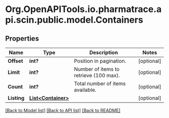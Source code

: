 # Org.OpenAPITools.io.pharmatrace.api.scin.public.model.Containers
## Properties

Name | Type | Description | Notes
------------ | ------------- | ------------- | -------------
**Offset** | **int?** | Position in pagination. | [optional] 
**Limit** | **int?** | Number of items to retrieve (100 max). | [optional] 
**Count** | **int?** | Total number of items available. | [optional] 
**Listing** | [**List&lt;Container&gt;**](Container.md) |  | [optional] 

[[Back to Model list]](../README.md#documentation-for-models) [[Back to API list]](../README.md#documentation-for-api-endpoints) [[Back to README]](../README.md)

